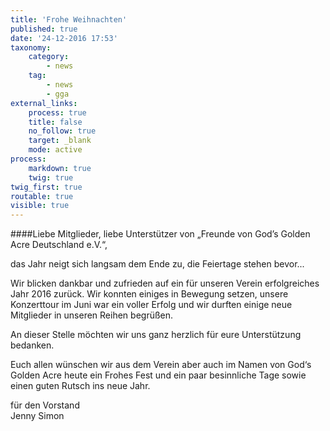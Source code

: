 ```yaml
---
title: 'Frohe Weihnachten'
published: true
date: '24-12-2016 17:53'
taxonomy:
    category:
        - news
    tag:
        - news
        - gga
external_links:
    process: true
    title: false
    no_follow: true
    target: _blank
    mode: active
process:
    markdown: true
    twig: true
twig_first: true
routable: true
visible: true
---
```


####Liebe Mitglieder, liebe Unterstützer von „Freunde von God’s Golden Acre Deutschland e.V.“,   

das Jahr neigt sich langsam dem Ende zu, die Feiertage stehen bevor...  

Wir blicken dankbar und zufrieden auf ein für unseren Verein erfolgreiches Jahr 2016 zurück. Wir konnten einiges in Bewegung setzen, unsere Konzerttour im Juni war ein voller Erfolg und wir durften einige neue Mitglieder in unseren Reihen begrüßen.   

An dieser Stelle möchten wir uns ganz herzlich für eure Unterstützung bedanken. 

Euch allen wünschen wir aus dem Verein aber auch im Namen von God‘s Golden Acre heute ein Frohes Fest und ein paar besinnliche Tage sowie einen guten Rutsch ins neue Jahr.

für den Vorstand   
Jenny Simon